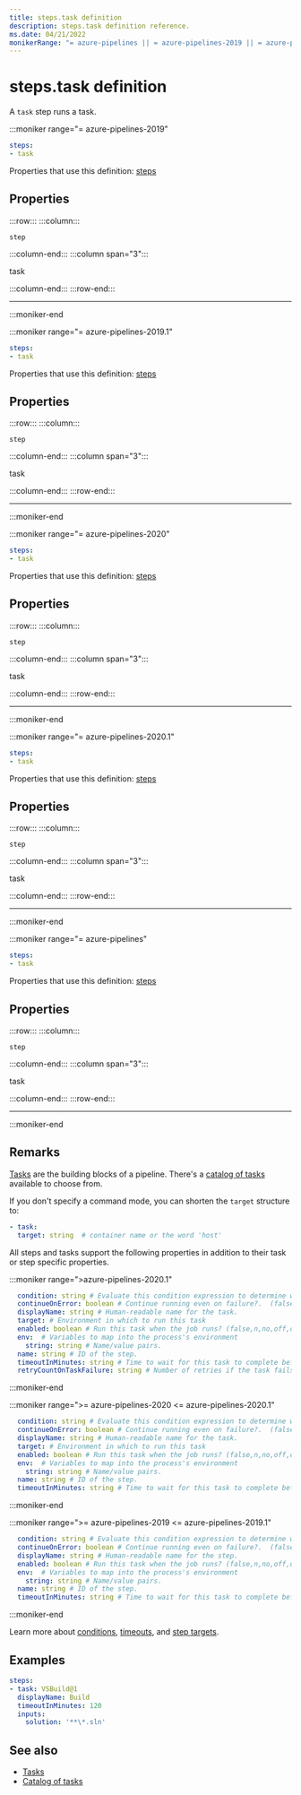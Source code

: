 ```yaml
---
title: steps.task definition
description: steps.task definition reference.
ms.date: 04/21/2022
monikerRange: "= azure-pipelines || = azure-pipelines-2019 || = azure-pipelines-2019.1 || = azure-pipelines-2020 || = azure-pipelines-2020.1"
---
```


# steps.task definition


A `task` step runs a task.


:::moniker range="= azure-pipelines-2019"

<!-- :::api-definition signature="step{task}" version="azure-pipelines-2019"::: -->

```yaml
steps:
- task
```


Properties that use this definition: [steps](steps.md)

## Properties


<!-- :::api-property::: -->
:::row:::
  :::column:::
   <!-- :::api-property-name::: -->
   `step`
   <!-- :::api-property-name-end::: -->
  :::column-end:::
  :::column span="3":::
<!-- :::api-property-type::: --> 
task
<!-- :::api-property-type-end::: -->  
<!-- :::api-desc type="property"::: -->
 <!-- :::api-desc-end::: -->
  :::column-end:::
:::row-end:::
<!-- :::api-property-end::: -->
___





<!-- :::api-definition-end::: -->

:::moniker-end

:::moniker range="= azure-pipelines-2019.1"

<!-- :::api-definition signature="step{task}" version="azure-pipelines-2019.1"::: -->

```yaml
steps:
- task
```


Properties that use this definition: [steps](steps.md)

## Properties


<!-- :::api-property::: -->
:::row:::
  :::column:::
   <!-- :::api-property-name::: -->
   `step`
   <!-- :::api-property-name-end::: -->
  :::column-end:::
  :::column span="3":::
<!-- :::api-property-type::: --> 
task
<!-- :::api-property-type-end::: -->  
<!-- :::api-desc type="property"::: -->
 <!-- :::api-desc-end::: -->
  :::column-end:::
:::row-end:::
<!-- :::api-property-end::: -->
___





<!-- :::api-definition-end::: -->

:::moniker-end

:::moniker range="= azure-pipelines-2020"

<!-- :::api-definition signature="step{task}" version="azure-pipelines-2020"::: -->

```yaml
steps:
- task
```


Properties that use this definition: [steps](steps.md)

## Properties


<!-- :::api-property::: -->
:::row:::
  :::column:::
   <!-- :::api-property-name::: -->
   `step`
   <!-- :::api-property-name-end::: -->
  :::column-end:::
  :::column span="3":::
<!-- :::api-property-type::: --> 
task
<!-- :::api-property-type-end::: -->  
<!-- :::api-desc type="property"::: -->
 <!-- :::api-desc-end::: -->
  :::column-end:::
:::row-end:::
<!-- :::api-property-end::: -->
___





<!-- :::api-definition-end::: -->

:::moniker-end

:::moniker range="= azure-pipelines-2020.1"

<!-- :::api-definition signature="step{task}" version="azure-pipelines-2020.1"::: -->

```yaml
steps:
- task
```


Properties that use this definition: [steps](steps.md)

## Properties


<!-- :::api-property::: -->
:::row:::
  :::column:::
   <!-- :::api-property-name::: -->
   `step`
   <!-- :::api-property-name-end::: -->
  :::column-end:::
  :::column span="3":::
<!-- :::api-property-type::: --> 
task
<!-- :::api-property-type-end::: -->  
<!-- :::api-desc type="property"::: -->
 <!-- :::api-desc-end::: -->
  :::column-end:::
:::row-end:::
<!-- :::api-property-end::: -->
___





<!-- :::api-definition-end::: -->

:::moniker-end

:::moniker range="= azure-pipelines"

<!-- :::api-definition signature="step{task}" version="azure-pipelines"::: -->

```yaml
steps:
- task
```


Properties that use this definition: [steps](steps.md)

## Properties


<!-- :::api-property::: -->
:::row:::
  :::column:::
   <!-- :::api-property-name::: -->
   `step`
   <!-- :::api-property-name-end::: -->
  :::column-end:::
  :::column span="3":::
<!-- :::api-property-type::: --> 
task
<!-- :::api-property-type-end::: -->  
<!-- :::api-desc type="property"::: -->
 <!-- :::api-desc-end::: -->
  :::column-end:::
:::row-end:::
<!-- :::api-property-end::: -->
___





<!-- :::api-definition-end::: -->

:::moniker-end


## Remarks

[Tasks](/azure/devops/pipelines/process/tasks) are the building blocks of a pipeline.
There's a [catalog of tasks](/azure/devops/pipelines/tasks/index) available to choose from.

If you don't specify a command mode, you can shorten the `target` structure to:

```yaml
- task:
  target: string  # container name or the word 'host'
```

All steps and tasks support the following properties in addition to their task or step specific properties.

:::moniker range=">azure-pipelines-2020.1"

```YAML
  condition: string # Evaluate this condition expression to determine whether to run this task. 
  continueOnError: boolean # Continue running even on failure?.  (false,n,no,off,on,true,y,yes)
  displayName: string # Human-readable name for the task. 
  target: # Environment in which to run this task
  enabled: boolean # Run this task when the job runs? (false,n,no,off,on,true,y,yes)
  env:  # Variables to map into the process's environment
    string: string # Name/value pairs.
  name: string # ID of the step.
  timeoutInMinutes: string # Time to wait for this task to complete before the server kills it. 
  retryCountOnTaskFailure: string # Number of retries if the task fails. 
```


:::moniker-end

:::moniker range=">= azure-pipelines-2020 <= azure-pipelines-2020.1"

```YAML
  condition: string # Evaluate this condition expression to determine whether to run this task. 
  continueOnError: boolean # Continue running even on failure?.  (false,n,no,off,on,true,y,yes)
  displayName: string # Human-readable name for the task. 
  target: # Environment in which to run this task
  enabled: boolean # Run this task when the job runs? (false,n,no,off,on,true,y,yes)
  env:  # Variables to map into the process's environment
    string: string # Name/value pairs.
  name: string # ID of the step.
  timeoutInMinutes: string # Time to wait for this task to complete before the server kills it. 
```

:::moniker-end

:::moniker range=">= azure-pipelines-2019 <= azure-pipelines-2019.1"

```YAML
  condition: string # Evaluate this condition expression to determine whether to run this task. 
  continueOnError: boolean # Continue running even on failure?.  (false,n,no,off,on,true,y,yes)
  displayName: string # Human-readable name for the step. 
  enabled: boolean # Run this task when the job runs? (false,n,no,off,on,true,y,yes)
  env:  # Variables to map into the process's environment
    string: string # Name/value pairs.
  name: string # ID of the step.
  timeoutInMinutes: string # Time to wait for this task to complete before the server kills it. 
```

:::moniker-end

Learn more about [conditions](/azure/devops/pipelines/process/conditions),
[timeouts](/azure/devops/pipelines/process/phases#timeouts), and [step targets](/azure/devops/pipelines/process/tasks#step-target).


## Examples

```yaml
steps:
- task: VSBuild@1
  displayName: Build
  timeoutInMinutes: 120
  inputs:
    solution: '**\*.sln'
```


## See also

- [Tasks](/azure/devops/pipelines/process/tasks)
- [Catalog of tasks](/azure/devops/pipelines/tasks/index)

